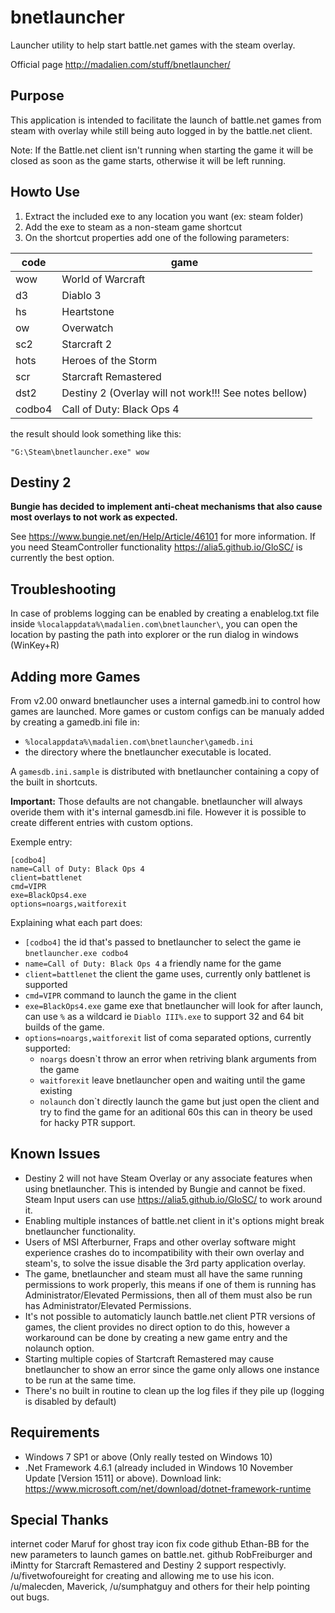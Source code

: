 # bnetlauncher

Launcher utility to help start battle.net games with the steam overlay.

Official page http://madalien.com/stuff/bnetlauncher/

## Purpose

This application is intended to facilitate the launch of battle.net games from steam with overlay
while still being auto logged in by the battle.net client.

Note: If the Battle.net client isn't running when starting the game it will be closed as soon as the game starts, otherwise it will be left running.

## Howto Use

1. Extract the included exe to any location you want (ex: steam folder)
2. Add the exe to steam as a non-steam game shortcut
3. On the shortcut properties add one of the following parameters:

| code          | game                                                  |
| ------------- | ----------------------------------------------------- |
|wow            | World of Warcraft                                     |
|d3             | Diablo 3                                              |
|hs             | Heartstone                                            |
|ow             | Overwatch                                             |
|sc2            | Starcraft 2                                           |
|hots           | Heroes of the Storm                                   |
|scr            | Starcraft Remastered                                  |
|dst2           | Destiny 2 (Overlay will not work!!! See notes bellow) |
|codbo4         | Call of Duty: Black Ops 4                             |

the result should look something like this:

    "G:\Steam\bnetlauncher.exe" wow

## Destiny 2

**Bungie has decided to implement anti-cheat mechanisms that also cause most overlays to not work as expected.**

See https://www.bungie.net/en/Help/Article/46101 for more information.
If you need SteamController functionality https://alia5.github.io/GloSC/ is currently the best option.

## Troubleshooting

In case of problems logging can be enabled by creating a enablelog.txt file inside `%localappdata%\madalien.com\bnetlauncher\`, you can open the location by pasting the path into explorer or the run dialog in windows (WinKey+R)

## Adding more Games

From v2.00 onward bnetlauncher uses a internal gamedb.ini to control how games are launched.
More games or custom configs can be manualy added by creating a gamedb.ini file in:

* `%localappdata%\madalien.com\bnetlauncher\gamedb.ini`
* the directory where the bnetlauncher executable is located.

A `gamesdb.ini.sample` is distributed with bnetlauncher containing a copy of the built in shortcuts.

**Important:** Those defaults are not changable. bnetlauncher will always overide them with it's internal gamesdb.ini file. However it is possible to create different entries with custom options.

Exemple entry:

    [codbo4]
    name=Call of Duty: Black Ops 4
    client=battlenet
    cmd=VIPR
    exe=BlackOps4.exe
    options=noargs,waitforexit

Explaining what each part does:

* `[codbo4]`  the id that's passed to bnetlauncher to select the game ie `bnetlauncher.exe codbo4`
* `name=Call of Duty: Black Ops 4` a friendly name for the game
* `client=battlenet` the client the game uses, currently only battlenet is supported
* `cmd=VIPR` command to launch the game in the client
* `exe=BlackOps4.exe` game exe that bnetlauncher will look for after launch, can use `%` as a wildcard ie `Diablo III%.exe`
    to support 32 and 64 bit builds of the game.
* `options=noargs,waitforexit` list of coma separated options, currently supported:
  * `noargs` doesn`t throw an error when retriving blank arguments from the game
  * `waitforexit` leave bnetlauncher open and waiting until the game existing
  * `nolaunch` don`t directly launch the game but just open the client and try to find the game for an aditional 60s this can in theory be used for hacky PTR support.

## Known Issues

* Destiny 2 will not have Steam Overlay or any associate features when using bnetlauncher. This is intended by Bungie and cannot be fixed. Steam Input users can use https://alia5.github.io/GloSC/ to work around it.
* Enabling multiple instances of battle.net client in it's options might break bnetlauncher functionality.
* Users of MSI Afterburner, Fraps and other overlay software might experience crashes do to incompatibility
  with their own overlay and steam's, to solve the issue disable the 3rd party application overlay.
* The game, bnetlauncher and steam must all have the same running permissions to work properly, this means if
  one of them is running has Administrator/Elevated Permissions, then all of them must also be run has
  Administrator/Elevated Permissions.
* It's not possible to automaticly launch battle.net client PTR versions of games, the client provides no direct
  option to do this, however a workaround can be done by creating a new game entry and the nolaunch option.
* Starting multiple copies of Startcraft Remastered may cause bnetlauncher to show an error since the game only allows
  one instance to be run at the same time.
* There's no built in routine to clean up the log files if they pile up (logging is disabled by default)

## Requirements

* Windows 7 SP1 or above (Only really tested on Windows 10)
* .Net Framework 4.6.1  (already included in Windows 10 November Update [Version 1511] or above). Download link: https://www.microsoft.com/net/download/dotnet-framework-runtime

## Special Thanks

internet coder Maruf for ghost tray icon fix code 
github Ethan-BB for the new parameters to launch games on battle.net. 
github RobFreiburger and iMintty for Starcraft Remastered and Destiny 2 support respectivly. 
/u/fivetwofoureight for creating and allowing me to use his icon. 
/u/malecden, Maverick, /u/sumphatguy and others for their help pointing out bugs. 
